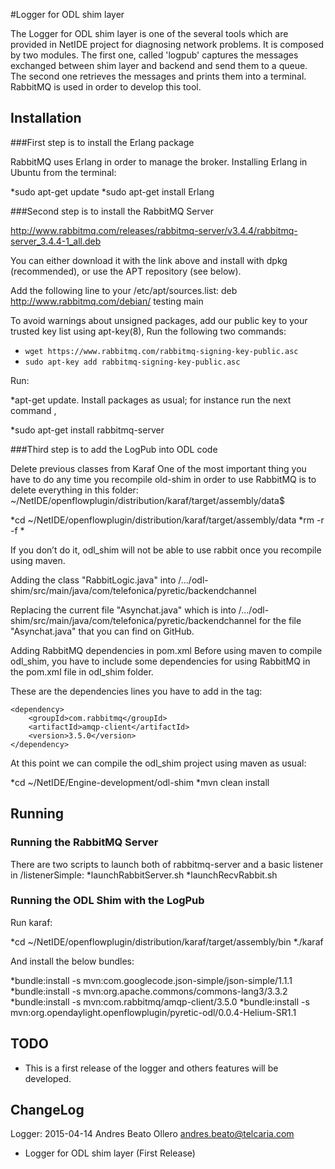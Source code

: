 #Logger for ODL shim layer

The Logger for ODL shim layer is one of the several tools which are provided in NetIDE project for diagnosing network problems. It is composed by two modules. The first one, called 'logpub' captures the messages exchanged between shim layer and backend and send them to a queue. The second one retrieves the messages and prints them into a terminal.
RabbitMQ is used in order to develop this tool.

## Installation

###First step is to install the Erlang package

RabbitMQ uses Erlang in order to manage the broker. Installing Erlang in Ubuntu from the terminal:

*sudo apt-get update
*sudo apt-get install Erlang

###Second step is to install the RabbitMQ Server

http://www.rabbitmq.com/releases/rabbitmq-server/v3.4.4/rabbitmq-server_3.4.4-1_all.deb

You can either download it with the link above and install with dpkg (recommended), or use the APT repository (see below).

Add the following line to your /etc/apt/sources.list:
deb http://www.rabbitmq.com/debian/ testing main

To avoid warnings about unsigned packages, add our public key to your trusted key list using apt-key(8), Run the following two commands:
* ```wget https://www.rabbitmq.com/rabbitmq-signing-key-public.asc```
* ```sudo apt-key add rabbitmq-signing-key-public.asc```

Run:

*apt-get update.
Install packages as usual; for instance run the next command ,

*sudo apt-get install rabbitmq-server

###Third step is to add the LogPub into ODL code

Delete previous classes from Karaf
One of the most important thing you have to do any time you recompile old-shim in order to use RabbitMQ is to delete everything in this folder: ~/NetIDE/openflowplugin/distribution/karaf/target/assembly/data$

*cd ~/NetIDE/openflowplugin/distribution/karaf/target/assembly/data
*rm -r -f *

If you don’t do it, odl_shim will not be able to use rabbit once you recompile using
maven.

Adding the class "RabbitLogic.java" into /.../odl-shim/src/main/java/com/telefonica/pyretic/backendchannel

Replacing the current file "Asynchat.java" which is into /.../odl-shim/src/main/java/com/telefonica/pyretic/backendchannel for the file "Asynchat.java" that you can find on GitHub.

Adding RabbitMQ dependencies in pom.xml
Before using maven to compile odl_shim, you have to include some dependencies for using RabbitMQ in the pom.xml file in odl_shim folder.

These are the dependencies lines you have to add in the <dependencies></dependencies> tag:

	<dependency>
		<groupId>com.rabbitmq</groupId>
		<artifactId>amqp-client</artifactId>
		<version>3.5.0</version>
	</dependency>
	
At this point we can compile the odl_shim project using maven as usual:

*cd ~/NetIDE/Engine-development/odl-shim
*mvn clean install


## Running

### Running the RabbitMQ Server
There are two scripts to launch both of rabbitmq-server and a basic listener in
/listenerSimple:
*launchRabbitServer.sh
*launchRecvRabbit.sh 

### Running the ODL Shim with the LogPub

Run karaf:

*cd ~/NetIDE/openflowplugin/distribution/karaf/target/assembly/bin
*./karaf

And install the below bundles:

*bundle:install -s mvn:com.googlecode.json-simple/json-simple/1.1.1
*bundle:install -s mvn:org.apache.commons/commons-lang3/3.3.2
*bundle:install -s mvn:com.rabbitmq/amqp-client/3.5.0
*bundle:install -s mvn:org.opendaylight.openflowplugin/pyretic-odl/0.0.4-Helium-SR1.1

## TODO

* This is a first release of the logger and others features will be developed.

## ChangeLog

Logger: 2015-04-14 Andres Beato Ollero <andres.beato@telcaria.com>

   * Logger for ODL shim layer (First Release)

